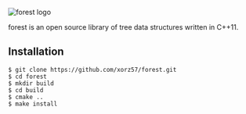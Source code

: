 ![forest logo](https://i.imgur.com/zl44kiK.jpg)

forest is an open source library of tree data structures written in C++11.

## Installation

```
$ git clone https://github.com/xorz57/forest.git
$ cd forest
$ mkdir build
$ cd build
$ cmake ..
$ make install
```
